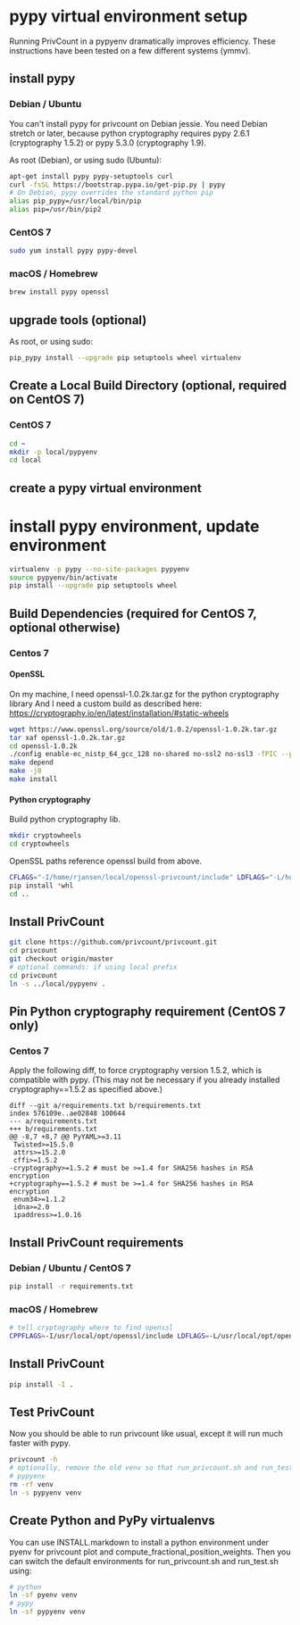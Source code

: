 # pypy virtual environment setup

Running PrivCount in a pypyenv dramatically improves efficiency.
These instructions have been tested on a few different systems (ymmv).

## install pypy

### Debian / Ubuntu

You can't install pypy for privcount on Debian jessie. You need Debian stretch
or later, because python cryptography requires pypy 2.6.1 (cryptography 1.5.2)
or pypy 5.3.0 (cryptography 1.9).

As root (Debian), or using sudo (Ubuntu):

```bash
apt-get install pypy pypy-setuptools curl
curl -fsSL https://bootstrap.pypa.io/get-pip.py | pypy
# On Debian, pypy overrides the standard python pip
alias pip_pypy=/usr/local/bin/pip
alias pip=/usr/bin/pip2
```

### CentOS 7

```bash
sudo yum install pypy pypy-devel
```

### macOS / Homebrew

```bash
brew install pypy openssl
```

## upgrade tools (optional)

As root, or using sudo:

```bash
pip_pypy install --upgrade pip setuptools wheel virtualenv
```

## Create a Local Build Directory (optional, required on CentOS 7)

### CentOS 7

```bash
cd ~
mkdir -p local/pypyenv
cd local
```

## create a pypy virtual environment

# install pypy environment, update environment
```bash
virtualenv -p pypy --no-site-packages pypyenv
source pypyenv/bin/activate
pip install --upgrade pip setuptools wheel
```

## Build Dependencies (required for CentOS 7, optional otherwise)

### Centos 7

#### OpenSSL

On my machine, I need openssl-1.0.2k.tar.gz for the python cryptography library
And I need a custom build as described here:
https://cryptography.io/en/latest/installation/#static-wheels

```bash
wget https://www.openssl.org/source/old/1.0.2/openssl-1.0.2k.tar.gz
tar xaf openssl-1.0.2k.tar.gz
cd openssl-1.0.2k
./config enable-ec_nistp_64_gcc_128 no-shared no-ssl2 no-ssl3 -fPIC --prefix=/home/rjansen/local/openssl-privcount --openssldir=/home/rjansen/local/openssl-privcount
make depend
make -j8
make install
```

#### Python cryptography

Build python cryptography lib.

```bash
mkdir cryptowheels
cd cryptowheels
```

OpenSSL paths reference openssl build from above.

```bash
CFLAGS="-I/home/rjansen/local/openssl-privcount/include" LDFLAGS="-L/home/rjansen/local/openssl-privcount/lib" pip wheel --no-binary :all: cryptography==1.5.2
pip install *whl
cd ..
```

## Install PrivCount

```bash
git clone https://github.com/privcount/privcount.git
cd privcount
git checkout origin/master
# optional commands: if using local prefix
cd privcount
ln -s ../local/pypyenv .
```

## Pin Python cryptography requirement (CentOS 7 only)

### Centos 7

Apply the following diff, to force cryptography version 1.5.2, which is
compatible with pypy. (This may not be necessary if you already installed
cryptography==1.5.2 as specified above.)

```
diff --git a/requirements.txt b/requirements.txt
index 576109e..ae02848 100644
--- a/requirements.txt
+++ b/requirements.txt
@@ -8,7 +8,7 @@ PyYAML>=3.11
 Twisted>=15.5.0
 attrs>=15.2.0
 cffi>=1.5.2
-cryptography>=1.5.2 # must be >=1.4 for SHA256 hashes in RSA encryption
+cryptography==1.5.2 # must be >=1.4 for SHA256 hashes in RSA encryption
 enum34>=1.1.2
 idna>=2.0
 ipaddress>=1.0.16
 ```

## Install PrivCount requirements

### Debian / Ubuntu / CentOS 7

```bash
pip install -r requirements.txt
```

### macOS / Homebrew

```bash
# tell cryptography where to find openssl
CPPFLAGS=-I/usr/local/opt/openssl/include LDFLAGS=-L/usr/local/opt/openssl/lib pip install -r requirements.txt
```

## Install PrivCount

```bash
pip install -I .
```

## Test PrivCount

Now you should be able to run privcount like usual, except it will run much
faster with pypy.

```bash
privcount -h
# optionally, remove the old venv so that run_privcount.sh and run_test.sh use
# pypyenv
rm -rf venv
ln -s pypyenv venv
```

## Create Python and PyPy virtualenvs

You can use INSTALL.markdown to install a python environment under pyenv for
privcount plot and compute_fractional_position_weights. Then you can switch
the default environments for run_privcount.sh and run_test.sh using:

```bash
# python
ln -sf pyenv venv
# pypy
ln -sf pypyenv venv
```
